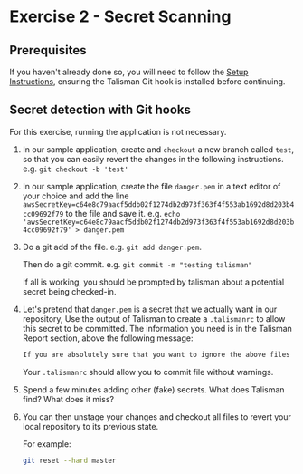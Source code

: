 # Exercise 2 - Secret Scanning

## Prerequisites

If you haven't already done so, you will need to follow the [Setup Instructions](00_setup.md),
ensuring the Talisman Git hook is installed before continuing.

## Secret detection with Git hooks

For this exercise, running the application is not necessary.

1. In our sample application, create and `checkout` a new branch called `test`, so that you can
   easily revert the changes in the following instructions. e.g. `git checkout -b 'test'`

1. In our sample application, create the file `danger.pem` in a text editor of your choice and add
   the line `awsSecretKey=c64e8c79aacf5ddb02f1274db2d973f363f4f553ab1692d8d203b4cc09692f79` to the
   file and save it. e.g.
   `echo 'awsSecretKey=c64e8c79aacf5ddb02f1274db2d973f363f4f553ab1692d8d203b4cc09692f79' > danger.pem`

1. Do a git add of the file. e.g. `git add danger.pem`.

   Then do a git commit. e.g. `git commit -m "testing talisman"`

   If all is working, you should be prompted by talisman about a potential secret being checked-in.

1. Let's pretend that `danger.pem` is a secret that we actually want in our repository, Use the
   output of Talisman to create a `.talismanrc` to allow this secret to be committed. The
   information you need is in the Talisman Report section, above the following message:

   ```txt
   If you are absolutely sure that you want to ignore the above files from talisman detectors, consider pasting the following format in .talismanrc file in the project root
   ```

   Your `.talismanrc` should allow you to commit file without warnings.

1. Spend a few minutes adding other (fake) secrets. What does Talisman find? What does
   it miss?

1. You can then unstage your changes and checkout all files to revert your local repository to its
   previous state.

   For example:

   ```sh
   git reset --hard master
   ```
